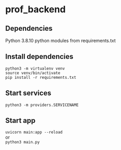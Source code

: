# prof_backend

## Dependencies

Python 3.8.10
python modules from requirements.txt

## Install dependencies

`python3 -m virtualenv venv`\
`source venv/bin/activate`\
`pip install -r requirements.txt`

## Start services

`python3 -m providers.SERVICENAME`

## Start app

`uvicorn main:app --reload`\
or \
`python3 main.py`